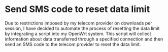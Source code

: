 # Send SMS code to reset data limit
Due to restrictions imposed by my telecom provider on downloads per session, I have decided to automate the process of resetting the data limit by integrating a script into my OpenWrt system. This script will collect information about data transferred through a specified connection and then send an SMS code to the telecom provider to reset the data limit.

